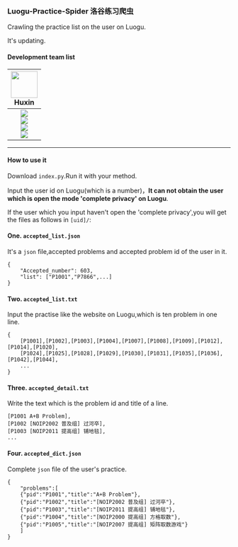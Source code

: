 ### Luogu-Practice-Spider 洛谷练习爬虫

Crawling the practice list on the user on Luogu.

It's updating.

#### Development team list

| <img src="https://avatars.githubusercontent.com/u/70331183?v=4" width="60px"></br> Huxin
| :---: |
| ![](https://shields.io/badge/admin-red?logo=microsoftteams&style=for-the-badge) <br> ![](https://shields.io/badge/Coding-green?logo=visual-studio-code&style=for-the-badge)<br> ![](https://shields.io/badge/BugTester-yellow?logo=open-bug-bounty&style=for-the-badge) <br> ![](https://shields.io/badge/Issues%20Manager-green?logo=visual-studio-code&style=for-the-badge)|
---

#### How to use it

Download `index.py`.Run it with your method.

Input the user id on Luogu(which is a number)，**It can not obtain the user which is open the mode 'complete privacy' on Luogu**.

If the user which you input haven't open the 'complete privacy',you will get the files as follows in `[uid]/`:

#### One. `accepted_list.json`

It's a `json` file,accepted problems and accepted problem id of the user in it.

```
{
    "Accepted_number": 603,
    "list": ["P1001","P7866",...]
}
```

#### Two. `accepted_list.txt`

Input the practise like the website on Luogu,which is ten problem in one line.

```
{
    [P1001],[P1002],[P1003],[P1004],[P1007],[P1008],[P1009],[P1012],[P1014],[P1020],
    [P1024],[P1025],[P1028],[P1029],[P1030],[P1031],[P1035],[P1036],[P1042],[P1044],
    ...
}
```

#### Three. `accepted_detail.txt`

Write the text which is the problem id and title of a line.

```
[P1001 A+B Problem],
[P1002 [NOIP2002 普及组] 过河卒],
[P1003 [NOIP2011 提高组] 铺地毯],
...
```

#### Four. `accepted_dict.json`

Complete `json` file of the user's practice.

```
{
    "problems":[
    {"pid":"P1001","title":"A+B Problem"},
    {"pid":"P1002","title":"[NOIP2002 普及组] 过河卒"},
    {"pid":"P1003","title":"[NOIP2011 提高组] 铺地毯"},
    {"pid":"P1004","title":"[NOIP2000 提高组] 方格取数"},
    {"pid":"P1005","title":"[NOIP2007 提高组] 矩阵取数游戏"}
    ]
}
```
